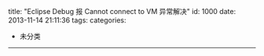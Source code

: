 title: "Eclipse Debug 报 Cannot connect to VM 异常解决"
id: 1000
date: 2013-11-14 21:11:36
tags: 
categories: 
- 未分类
---

